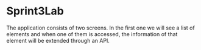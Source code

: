 # Sprint3Lab

The application consists of two screens. In the first one we will see a list of elements and when one of them is accessed, the information of that element will be extended through an API.
